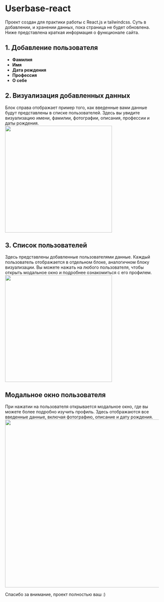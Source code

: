 # Userbase-react

Проект создан для практики работы с React.js и tailwindcss. Суть в добавлении, и хранении  данных, пока страница не будет обновлена. Ниже представлена краткая информация о функционале сайта.

## 1. Добавление пользователя 

  - **Фамилия**
  - **Имя**
  - **Дата рождения**
  - **Профессия**
  - **О себе**
<!-- <img align="right" src="https://github.com/hikaru1337/userbase-react/assets/56882712/9d62281b-28bb-4582-bc12-2584efbb5c16" width="250"> -->

## 2. Визуализация добавленных данных

Блок справа отображает пример того, как введенные вами данные будут представлены в списке пользователей. Здесь вы увидите визуализацию имени, фамилии, фотографии, описания, профессии и даты рождения.\
<img src="https://github.com/hikaru1337/userbase-react/assets/56882712/2727e3c3-5f11-45cf-9d7d-66b0f89c2d7f" width="350">

## 3. Список пользователей

Здесь представлены добавленные пользователями данные. Каждый пользователь отображается в отдельном блоке, аналогичном блоку визуализации. Вы можете нажать на любого пользователя, чтобы открыть модальное окно и подробнее ознакомиться с его профилем.
<img src="https://github.com/hikaru1337/userbase-react/assets/56882712/a26718ee-96a7-4e6c-999a-9a9be10d174a" width="350">

## Модальное окно пользователя

При нажатии на пользователя открывается модальное окно, где вы можете более подробно изучить профиль. Здесь отображаются все введенные данные, включая фотографию, описание и дату рождения.
<img src="https://github.com/hikaru1337/userbase-react/assets/56882712/f3aa969c-80e1-4494-a3b9-3f05663801c4" width="550">

Спасибо за внимание, проект полностью ваш :)
